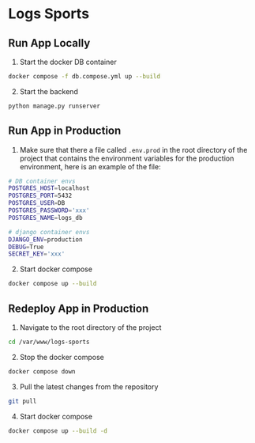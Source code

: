 # Logs Sports

## Run App Locally

1. Start the docker DB container

```bash
docker compose -f db.compose.yml up --build
```

2. Start the backend

```bash
python manage.py runserver
```

## Run App in Production

1. Make sure that there a file called `.env.prod` in the root directory of the project that contains the environment variables for the production environment, here is an example of the file:

```bash
# DB container envs
POSTGRES_HOST=localhost
POSTGRES_PORT=5432
POSTGRES_USER=DB
POSTGRES_PASSWORD='xxx'
POSTGRES_NAME=logs_db

# django container envs
DJANGO_ENV=production
DEBUG=True
SECRET_KEY='xxx'
```

2. Start docker compose

```bash
docker compose up --build
```

## Redeploy App in Production

1. Navigate to the root directory of the project

```bash
cd /var/www/logs-sports
```

2. Stop the docker compose

```bash
docker compose down
```

3. Pull the latest changes from the repository

```bash
git pull
```

4. Start docker compose

```bash
docker compose up --build -d
```
